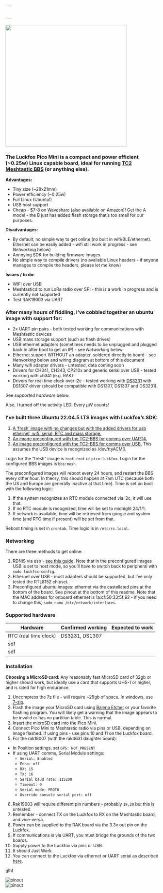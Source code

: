 ```yaml
---


---
```


<img src="https://github.com/noon92/luckfox/blob/main/luckfox_pico_mini_tiny_linux_board.jpg" width="400">
<h3 id="the-luckfox-pico-mini-is-a-compact-and-power-efficient-0.25w-linux-capable-board-ideal-for-running-tc2-meshtastic-bbs-or-anything-else.">The Luckfox Pico Mini is a compact and power efficient (~0.25w) Linux capable board, ideal for running <a href="https://github.com/TheCommsChannel/TC2-BBS-mesh">TC2 Meshtastic BBS</a> (or anything else).</h3>
<p><strong>Advantages:</strong></p>
<ul>
<li>Tiny size (~28x21mm)</li>
<li>Power efficiency (~0.25w)</li>
<li>Full Linux (Ubuntu!)</li>
<li>USB host support</li>
<li>Cheap - $7-8 on <a href="https://www.waveshare.com/luckfox-pico-min.htm">Waveshare</a> (also available on Amazon)! Get the A model - the B just has added flash storage that’s too small for our purposes.</li>
</ul>
<p><strong>Disadvantages:</strong></p>
<ul>
<li>By default, no simple way to get online (no built in wifi/BLE/ethernet). Ethernet can be easily added - wifi still work in progress - see <em>Networking</em> below)</li>
<li>Annoying SDK for building firmware images</li>
<li>No simple way to compile drivers (no available Linux headers - if anyone manages to compile the headers, please let me know)</li>
</ul>
<p><strong>Issues / to do:</strong></p>
<ul>
<li>WIFI over USB</li>
<li>Meshtasticd to run LoRa radio over SPI - this is a work in progress and is currently not supported</li>
<li>Test RAK19003 via UART</li>
</ul>
<h3 id="after-many-hours-of-fiddling-ive-cobbled-together-an-ubuntu-image-with-support-for">After many hours of fiddling, I’ve cobbled together an ubuntu image with support for:</h3>
<ul>
<li>2x UART pin pairs - both tested working for communications with Meshtastic devices</li>
<li>USB mass storage support (such as flash drives)</li>
<li>USB ethernet adapters (sometimes needs to be unplugged and plugged back in after boot to get an IP) - see <em>Networking</em> below</li>
<li>Ethernet support WITHOUT an adapter, soldered directly to board - see <em>Networking</em> below and wiring diagram at bottom of this document</li>
<li>Many wifi adapter drivers - untested, data coming soon</li>
<li>Drivers for CH341, CH343, CP210x and generic serial over USB - tested working with ch341 (e.g. RAK)</li>
<li>Drivers for real time clock over i2c - tested working with <a href="https://aliexpress.com/item/1005007143842437.html">DS3231</a> with DS1307 driver (should be compatible with DS1307, DS1337 and DS3231).</li>
</ul>
<p>See <em>supported hardware</em> below.</p>
<p>Also, I turned off the activity LED. Every μW counts!</p>
<h3 id="ive-built-three-ubuntu-22.04.5-lts-images-with-luckfoxs-sdk">I’ve built three Ubuntu 22.04.5 LTS images with Luckfox’s SDK:</h3>
<ol>
<li><a href="https://drive.google.com/file/d/17ofd-bt6IVE3EDBe9cu1_IK2BuYEeg_a/view?usp=sharing">A ‘fresh’ image with no changes but with the added drivers for usb ethernet, wifi, serial, RTC and mass storage.</a></li>
<li><a href="https://drive.google.com/file/d/1YSlR-At4rCv29A_f9hgME6Z_D2mZ1WO3/view?usp=drive_link">An image preconfigured with the TC2-BBS for comms over UART4.</a></li>
<li><a href="https://drive.google.com/file/d/1iXApWAXAhl-iirATAJVD0Ilr2K8OdY3i/view?usp=sharing">An image preconfigured with the TC2-BBS for comms over USB.</a> This assumes the USB device is recognized as /dev/ttyACM0.</li>
</ol>
<p>Login for the “fresh” image is <code>root:root</code> or <code>pico:luckfox</code>.  Login for the configured BBS images is <code>bbs:mesh</code>.</p>
<p>The preconfigured images will reboot every 24 hours, and restart the BBS every other hour. In theory, this should happen at 7am UTC (because both the US and Europe are generally inactive at that time). Time is set on boot with the following logic:</p>
<ol>
<li>If the system recognizes an RTC module connected via i2c, it will use that.</li>
<li>If no RTC module is recognized, time will be set to midnight 24/1/1.</li>
<li>If network is available, time will be retrieved from google and system time (and RTC time if present) will be set from that.</li>
</ol>
<p>Reboot timing is set in <code>crontab</code>. Time logic is in <code>/etc/rc.local</code>.</p>
<h3 id="networking">Networking</h3>
<p>There are three methods to get online:</p>
<ol>
<li>RDNIS via usb - <a href="https://web.archive.org/web/20241006173648/https://wiki.luckfox.com/Luckfox-Pico/Luckfox-Pico-Network-Sharing-1/">see this guide</a>. Note that in the preconfigured images USB is set to host mode, so you’ll have to switch back to peripheral with <code>sudo luckfox-config</code>.</li>
<li>Ethernet over USB - most adapters should be supported, but I’ve only tested the RTL8152 chipset.</li>
<li>Preconfigured ubuntu images: ethernet via the castellated pins at the bottom of the board. See pinout at the bottom of this readme. Note that the MAC address for onboard ethernet is 1a:cf:50:33:5f:92 - if you need to change this, <code>sudo nano /etc/network/interfaces</code>.</li>
</ol>
<h3 id="supported-hardware">Supported hardware</h3>

<table>
<thead>
<tr>
<th>Hardware</th>
<th>Confirmed working</th>
<th>Expected to work</th>
</tr>
</thead>
<tbody>
<tr>
<td>RTC (real time clock)</td>
<td>DS3231, DS1307</td>
<td></td>
</tr>
<tr>
<td>sdf</td>
<td></td>
<td></td>
</tr>
<tr>
<td>sdf</td>
<td></td>
<td></td>
</tr>
</tbody>
</table><h3 id="installation">Installation</h3>
<p><strong>Choosing a MicroSD card:</strong> Any reasonably fast MicroSD card of 32gb or higher should work, but ideally use a card that supports UHS-1 or higher, and is rated for high endurance.</p>
<ol>
<li>Uncompress the 7z file - will require ~29gb of space. In windows, use <a href="https://www.7-zip.org/">7-zip</a>.</li>
<li>Flash the image your MicroSD card using <a href="https://etcher.balena.io/">Balena Etcher</a> or your favorite flashing program. You will likely get a warning that the image appears to be invalid or has no partition table. This is normal.</li>
<li>Insert the microSD card into the Pico Mini.</li>
<li>Connect Pico Mini to Meshtastic radio via pins or USB, depending on image flashed. If using pins - use pins 10 and 11 on the Luckfox board.</li>
<li>For the rak19007 (with the rak4631 daughter board):</li>
</ol>
<ul>
<li>In Position settings, set <code>GPS: NOT_PRESENT</code></li>
<li>If using UART comms, Serial Module settings:
<ul>
<li><code>Serial: Enabled</code></li>
<li><code>Echo: off</code></li>
<li><code>RX: 15</code></li>
<li><code>TX: 16</code></li>
<li><code>Serial baud rate: 115200</code></li>
<li><code>Timeout: 0</code></li>
<li><code>Serial mode: PROTO</code></li>
<li><code>Override console serial port: off</code></li>
</ul>
</li>
</ul>
<ol start="6">
<li>Rak19003 will require different pin numbers - probably <code>19,20</code> but this is untested.</li>
<li>Remember - connect TX on the Luckfox to RX on the Meshtastic board, and vice-versa.</li>
<li>Power can be supplied to the RAK board via the 3.3v out pin on the Luckfox.</li>
<li>If communications is via UART, you must bridge the grounds of the two boards.</li>
<li>Supply power to the Luckfox via pins or USB.</li>
<li>It should Just Work.</li>
<li>You can connect to the Luckfox via ethernet or UART serial as described <a href="https://wiki.luckfox.com/Luckfox-Pico/Luckfox-Pico-RV1103/Luckfox-Pico-Login-UART/">here</a>.</li>
</ol>
<p>glhf</p>
<p><img src="https://github.com/noon92/luckfox/blob/main/luckfox_pico_mini_wiring_diagram.png" alt="pinout"><br>
<img src="https://github.com/noon92/luckfox/blob/main/luckfox_pico_mini_original_wiring_diagram.jpg" alt="pinout"></p>

